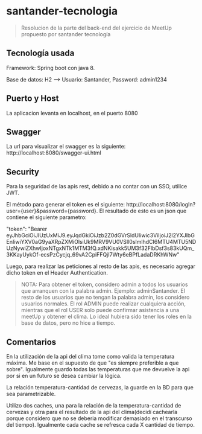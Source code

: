 # santander-tecnologia
> Resolucion de la parte del back-end del ejercicio de MeetUp propuesto por santander tecnología

## Tecnología usada
Framework: Spring boot con java 8.

Base de datos: H2 --> Usuario: Santander, Password: admin1234

## Puerto y Host
La aplicacion levanta en localhost, en el puerto 8080

## Swagger
La url para visualizar el swagger es la siguiente: http://localhost:8080/swagger-ui.html

## Security
Para la seguridad de las apis rest, debido a no contar con un SSO, utilice JWT.

El método para generar el token es el siguiente: http://localhost:8080/logIn?user={user}&password={password}. El resultado de esto es un json que contiene el siguiente parametro: 

"token": "Bearer eyJhbGciOiJIUzUxMiJ9.eyJqdGkiOiJzb2Z0dGVrSldUIiwic3ViIjoiJ2l2YXJlbGEnIiwiYXV0aG9yaXRpZXMiOlsiUk9MRV9VU0VSIl0sImlhdCI6MTU4MTU5NDUzNywiZXhwIjoxNTgxNTk1MTM3fQ.xdNKisakk5UM3f32FlbDsf3s83kUQm_3KKayUykOf-ecsPzCycjq_69vA2CpiFFQjI7Wty6eBPfLadaDRKhWNw"

Luego, para realizar las peticiones al resto de las apis, es necesario agregar dicho token en el Header Authentication.

> NOTA: Para obtener el token, considero admin a todos los usuarios que arranquen con la palabra admin. Ejemplo: adminSantander. El resto de los usuarios que no tengan la palabra admin, los considero usuarios normales. El rol ADMIN puede realizar cualquiera acción, mientras que el rol USER solo puede confirmar asistencia a una meetUp y obtener el clima. Lo ideal hubiera sido tener los roles en la base de datos, pero no hice a tiempo.

## Comentarios
En la utilización de la api del clima tome como valida la temperatura máxima. Me base en el supuesto de que "es siempre preferible a que sobre". Igualmente guardo todas las temperaturas que me devuelve la api por si en un futuro se desea cambiar la lógica.

La relación temperatura-cantidad de cervezas, la guarde en la BD para que sea parametrizable.

Utilizo dos caches, una para la relación de la temperatura-cantidad de cervezas y otra para el resultado de la api del clima(decidí cachearla porque considero que no se deberia modificar demasiado en el transcurso del tiempo). Igualmente cada cache se refresca cada X cantidad de tiempo.
